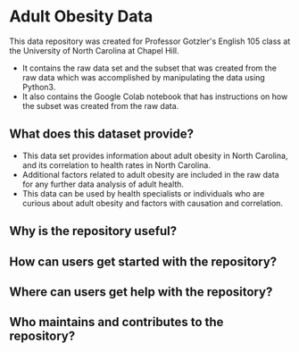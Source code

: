 # Adult Obesity Data
This data repository was created for Professor Gotzler's English 105 class at the University of North Carolina at Chapel Hill.
* It contains the raw data set and the subset that was created from the raw data which was accomplished by manipulating the data using Python3.
* It also contains the Google Colab notebook that has instructions on how the subset was created from the raw data.

## What does this dataset provide?
* This data set provides information about adult obesity in North Carolina, and its correlation to health rates in North Carolina. 
* Additional factors related to adult obesity are included in the raw data for any further data analysis of adult health.
* This data can be used by health specialists or individuals who are curious about adult obesity and factors with causation and correlation. 

## Why is the repository useful? 

## How can users get started with the repository?

## Where can users get help with the repository? 

## Who maintains and contributes to the repository?
